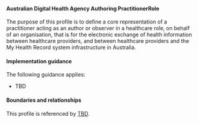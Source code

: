 #### Australian Digital Health Agency Authoring PractitionerRole
The purpose of this profile is to define a core representation of a practitioner acting as an author or observer in a healthcare role, on behalf of an organisation, that is for the electronic exchange of health information between healthcare providers, and between healthcare providers and the My Health Record system infrastructure in Australia.


#### Implementation guidance
The following guidance applies:
* TBD


#### Boundaries and relationships
This profile is referenced by 
[TBD](StructureDefinition-TBD-1.html).